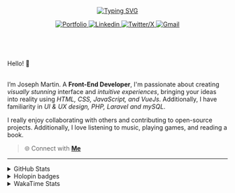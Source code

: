 
<header align="left">
  
[![Typing SVG](https://readme-typing-svg.demolab.com?font=Poppins&size=28&duration=3000&pause=500&color=F7F7F7&random=false&width=535&lines=Welcome+to+my+GitHub+Profile!+%F0%9F%91%8B;Front-End+VueJS+Developer+%F0%9F%92%BB%F0%9F%91%BB;Let's+Connect!+%F0%9F%98%83%F0%9F%9A%80)](https://git.io/typing-svg)

    
<section>
  <a href="">
    <img src="https://img.shields.io/badge/Portfolio-255E63?style=for-the-badge&logo=About.me&logoColor=white" alt="Portfolio">
  </a>
    <a href="https://www.linkedin.com/in/jfmartinz/" target="_blank">
    <img src="https://img.shields.io/badge/LinkedIn-0077B5?style=for-the-badge&logo=linkedin&logoColor=white" alt="Linkedin">
  </a>
  <a href="https://twitter.com/jfmartinz" target="_blank">
    <img src="https://img.shields.io/badge/X-000000?style=for-the-badge&logo=x&logoColor=white" alt="Twitter/X">
  </a>
  <a href="mailto:se.josephmartin@gmail.com">
    <img src="https://img.shields.io/badge/Gmail-D14836?style=for-the-badge&logo=gmail&logoColor=white" alt="Gmail" title="mailto:se.josephmartin@gmail.com">
  </a>
</section>
</header>  
<section align="left">
<br>
 Hello! 👋
 <br>
 <br>

I’m Joseph Martin.  A  **Front-End Developer**,  I'm passionate about creating _visually stunning_ interface and _intuitive experiences_, bringing your ideas into reality using _HTML, CSS, JavaScript, and VueJs_. Additionally, I have familiarity in _UI & UX design, PHP, Laravel and mySQL_.

I really enjoy collaborating with others and contributing to open-source projects. Additionally, I love listening to music, playing games, and reading a book.
<br>
> 🌐 Connect with  [**Me**](https://www.biodrop.io/jfmartinz) 
</section>

---

<!--<section align="center">


  <td>
  <a href="https://skillicons.dev" title="Visit https://skillicons.dev for more information">
    <img src="https://skillicons.dev/icons?i=html,css,javascript,tailwindcss,vuejs,nuxtjs,vuex,git,github,figma" />
  </a> 
  </td>
<br><br>
-->



 <details>
  <summary>
    GitHub Stats
     </summary>
<img src="https://github-readme-stats.vercel.app/api?username=jfmartinz&show_icons=true&theme=tokyonight&hide_border=true&include_all_commits=false&count_private=false" alt="GitHub Stats" title="Github Stats"/>  <img src="https://github-readme-streak-stats.herokuapp.com/?user=jfmartinz&theme=tokyonight&hide_border=true" alt="Github Streak" title="Github Streak"/> 


<div align="center">
<a  href="https://committers.top/philippines_public#jfmartinz" title="Visit https://committers.top/ to learn more about this">
          <img src="https://img.shields.io/static/v1?label=MOST ACTIVE GITHUB USER IN PH&labelColor=4d4f73&message=➦&color=38bdae&style=lat-Square&logo=github&logoColor=fffff"/>
</a>
  </div>
</details>
<!-- Visit https://committers.top/ to learn more about this -->

<details>
  <summary>
    Holopin badges
  </summary>
  
[![An image of @jfmartinz's Holopin badges, which is a link to view their full Holopin profile](https://holopin.me/jfmartinz)](https://holopin.io/@jfmartinz)

</details>

<details>
  <summary>
  WakaTime Stats
  </summary>

<!--START_SECTION:jfmartinz-->
![Code Time](http://img.shields.io/badge/Code%20Time-397%20hrs%2041%20mins-blue)

**I'm an Early 🐤** 

```text
🌞 Morning                280 commits         █████░░░░░░░░░░░░░░░░░░░░   20.88 % 
🌆 Daytime                471 commits         █████████░░░░░░░░░░░░░░░░   35.12 % 
🌃 Evening                490 commits         █████████░░░░░░░░░░░░░░░░   36.54 % 
🌙 Night                  100 commits         ██░░░░░░░░░░░░░░░░░░░░░░░   07.46 % 
```
📅 **I'm Most Productive on Thursday** 

```text
Monday                   203 commits         ████░░░░░░░░░░░░░░░░░░░░░   15.14 % 
Tuesday                  155 commits         ███░░░░░░░░░░░░░░░░░░░░░░   11.56 % 
Wednesday                202 commits         ████░░░░░░░░░░░░░░░░░░░░░   15.06 % 
Thursday                 222 commits         ████░░░░░░░░░░░░░░░░░░░░░   16.55 % 
Friday                   197 commits         ████░░░░░░░░░░░░░░░░░░░░░   14.69 % 
Saturday                 195 commits         ████░░░░░░░░░░░░░░░░░░░░░   14.54 % 
Sunday                   167 commits         ███░░░░░░░░░░░░░░░░░░░░░░   12.45 % 
```


📊 **This Week I Spent My Time On** 

```text
💬 Programming Languages: 
Java                     7 hrs 36 mins       ████████████░░░░░░░░░░░░░   49.05 % 
HTML                     2 hrs 48 mins       █████░░░░░░░░░░░░░░░░░░░░   18.05 % 
Other                    1 hr 56 mins        ███░░░░░░░░░░░░░░░░░░░░░░   12.50 % 
CSS                      1 hr 52 mins        ███░░░░░░░░░░░░░░░░░░░░░░   12.12 % 
JavaScript               40 mins             █░░░░░░░░░░░░░░░░░░░░░░░░   04.31 % 

💻 Operating System: 
Windows                  15 hrs 31 mins      █████████████████████████   100.00 % 
```


<!--END_SECTION:jfmartinz-->
</details>
</section>
